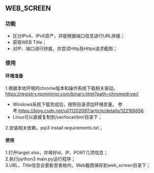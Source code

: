 ## WEB_SCREEN   
    
### 功能    
-   区分IPv4、IPv6资产，并能根据端口信息进行URL拼接；     
-   获取WEB Title；      
-   对IP、端口进行拼接，并尝试Http及Https请求截图；      
### 使用    
####    环境准备    
1.根据本地环境的chrome版本和操作系统下载相关驱动。https://registry.npmmirror.com/binary.html?path=chromedriver/       
-   Windows系统下载完成后，按照目录添加环境变量。 
    参考:https://blog.csdn.net/u011202097/article/details/122168656
-   Linux可以直接复制到/usr/local/bin/目录下；   
      
2.安装相关依赖，pip3 install requirements.txt；   
####    使用
1.打开target.xlsx，并填好id、IP、PORT几项信息；   
2.执行python3 main.py运行程序；    
3.URL、Title信息会更新至表格内，Web截图保存到web_screen目录下；   
